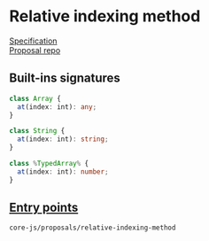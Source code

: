 # Relative indexing method
[Specification](https://tc39.es/proposal-relative-indexing-method/)\
[Proposal repo](https://github.com/tc39/proposal-relative-indexing-method)

## Built-ins signatures
```ts
class Array {
  at(index: int): any;
}

class String {
  at(index: int): string;
}

class %TypedArray% {
  at(index: int): number;
}
```

## [Entry points]({docs-version}/docs/usage#h-entry-points)
```
core-js/proposals/relative-indexing-method
```
